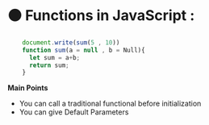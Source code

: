 # ⚫ Functions in JavaScript :
```javascript
    document.write(sum(5 , 10))
    function sum(a = null , b = Null){
      let sum = a+b;
      return sum;
    }
```
**Main Points**
  - You can call a traditional functional before initialization
  - You can give Default Parameters

